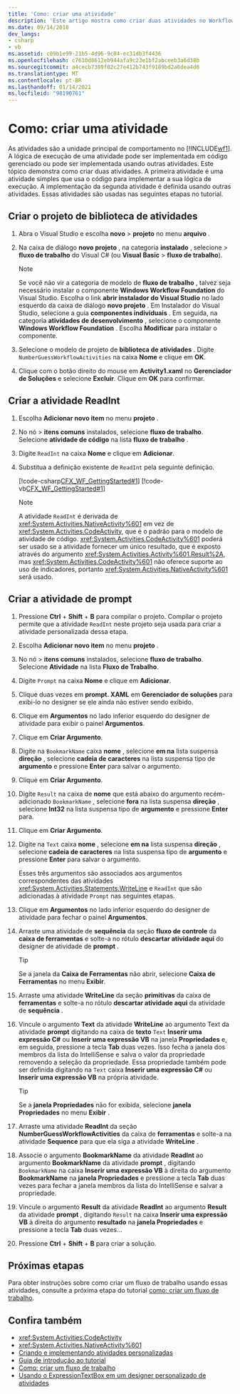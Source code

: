 ```yaml
---
title: 'Como: criar uma atividade'
description: 'Este artigo mostra como criar duas atividades no Workflow Foundation: uma que usa o código para implementar sua lógica e outra definida usando outras atividades.'
ms.date: 09/14/2018
dev_langs:
- csharp
- vb
ms.assetid: c09b1e99-21b5-4d96-9c04-ec31db3f4436
ms.openlocfilehash: c7610d8612eb944afa9c23e1bf2abceeb3a6d38b
ms.sourcegitcommit: a4cecb7389f02c27e412b743f9189bd2a6dea4d6
ms.translationtype: MT
ms.contentlocale: pt-BR
ms.lasthandoff: 01/14/2021
ms.locfileid: "98190761"
---
```

# <a name="how-to-create-an-activity"></a>Como: criar uma atividade

As atividades são a unidade principal de comportamento no [!INCLUDE[wf1](../../../includes/wf1-md.md)]. A lógica de execução de uma atividade pode ser implementada em código gerenciado ou pode ser implementada usando outras atividades. Este tópico demonstra como criar duas atividades. A primeira atividade é uma atividade simples que usa o código para implementar a sua lógica de execução. A implementação da segunda atividade é definida usando outras atividades. Essas atividades são usadas nas seguintes etapas no tutorial.

## <a name="create-the-activity-library-project"></a>Criar o projeto de biblioteca de atividades

1. Abra o Visual Studio e escolha **novo**  >  **projeto** no menu **arquivo** .

2. Na caixa de diálogo **novo projeto** , na categoria **instalado** , selecione   >  **fluxo de trabalho** do Visual C# (ou **Visual Basic**  >  **fluxo de trabalho**).

    > [!NOTE]
    > Se você não vir a categoria de modelo de **fluxo de trabalho** , talvez seja necessário instalar o componente **Windows Workflow Foundation** do Visual Studio. Escolha o link **abrir instalador do Visual Studio** no lado esquerdo da caixa de diálogo **novo projeto** . Em Instalador do Visual Studio, selecione a guia **componentes individuais** . Em seguida, na categoria **atividades de desenvolvimento** , selecione o componente **Windows Workflow Foundation** . Escolha **Modificar** para instalar o componente.

3. Selecione o modelo de projeto de **biblioteca de atividades** . Digite `NumberGuessWorkflowActivities` na caixa **Nome** e clique em **OK**.

4. Clique com o botão direito do mouse em **Activity1.xaml** no **Gerenciador de Soluções** e selecione **Excluir**. Clique em **OK** para confirmar.

## <a name="create-the-readint-activity"></a>Criar a atividade ReadInt

1. Escolha **Adicionar novo item** no menu **projeto** .

2. No nó   >  **itens comuns** instalados, selecione **fluxo de trabalho**. Selecione **atividade de código** na lista **fluxo de trabalho** .

3. Digite `ReadInt` na caixa **Nome** e clique em **Adicionar**.

4. Substitua a definição existente de `ReadInt` pela seguinte definição.

     [!code-csharp[CFX_WF_GettingStarted#1](~/samples/snippets/csharp/VS_Snippets_CFX/cfx_wf_gettingstarted/cs/readint.cs#1)]
     [!code-vb[CFX_WF_GettingStarted#1](~/samples/snippets/visualbasic/VS_Snippets_CFX/cfx_wf_gettingstarted/vb/readint.vb#1)]

    > [!NOTE]
    > A atividade `ReadInt` é derivada de <xref:System.Activities.NativeActivity%601> em vez de <xref:System.Activities.CodeActivity>, que é o padrão para o modelo de atividade de código. <xref:System.Activities.CodeActivity%601> poderá ser usado se a atividade fornecer um único resultado, que é exposto através do argumento <xref:System.Activities.Activity%601.Result%2A>, mas <xref:System.Activities.CodeActivity%601> não oferece suporte ao uso de indicadores, portanto <xref:System.Activities.NativeActivity%601> será usado.

## <a name="create-the-prompt-activity"></a>Criar a atividade de prompt

1. Pressione **Ctrl** + **Shift** + **B** para compilar o projeto. Compilar o projeto permite que a atividade `ReadInt` neste projeto seja usada para criar a atividade personalizada dessa etapa.

2. Escolha **Adicionar novo item** no menu **projeto** .

3. No nó   >  **itens comuns** instalados, selecione **fluxo de trabalho**. Selecione **Atividade** na lista **Fluxo de Trabalho**.

4. Digite `Prompt` na caixa **Nome** e clique em **Adicionar**.

5. Clique duas vezes em **prompt. XAML** em **Gerenciador de soluções** para exibi-lo no designer se ele ainda não estiver sendo exibido.

6. Clique em **Argumentos** no lado inferior esquerdo do designer de atividade para exibir o painel **Argumentos**.

7. Clique em **Criar Argumento**.

8. Digite na `BookmarkName` caixa **nome** , selecione **em na** lista suspensa **direção** , selecione **cadeia de caracteres** na lista suspensa tipo de **argumento** e pressione **Enter** para salvar o argumento.

9. Clique em **Criar Argumento**.

10. Digite `Result` na caixa de **nome** que está abaixo do argumento recém-adicionado `BookmarkName` , selecione **fora** na lista suspensa **direção** , selecione **Int32** na lista suspensa tipo de **argumento** e pressione **Enter** para.

11. Clique em **Criar Argumento**.

12. Digite na `Text` caixa **nome** , selecione **em na** lista suspensa **direção** , selecione **cadeia de caracteres** na lista suspensa tipo de **argumento** e pressione **Enter** para salvar o argumento.

     Esses três argumentos são associados aos argumentos correspondentes das atividades <xref:System.Activities.Statements.WriteLine> e `ReadInt` que são adicionadas à atividade `Prompt` nas seguintes etapas.

13. Clique em **Argumentos** no lado inferior esquerdo do designer de atividade para fechar o painel **Argumentos**.

14. Arraste uma atividade de **sequência** da seção **fluxo de controle** da **caixa de ferramentas** e solte-a no rótulo **descartar atividade aqui** do designer de atividade de **prompt** .

    > [!TIP]
    > Se a janela da **Caixa de Ferramentas** não abrir, selecione **Caixa de Ferramentas** no menu **Exibir**.

15. Arraste uma atividade **WriteLine** da seção **primitivas** da caixa de **ferramentas** e solte-a no rótulo **descartar atividade aqui** da atividade de **sequência** .

16. Vincule o argumento **Text** da atividade **WriteLine** ao argumento Text da atividade **prompt** digitando na caixa de **texto** `Text` **Inserir uma expressão C#** ou **Inserir uma expressão VB** na janela **Propriedades** e, em seguida, pressione a tecla **Tab** duas vezes. Isso fecha a janela dos membros da lista do IntelliSense e salva o valor da propriedade removendo a seleção da propriedade. Essa propriedade também pode ser definida digitando na `Text` caixa **Inserir uma expressão C#** ou **Inserir uma expressão VB** na própria atividade.

    > [!TIP]
    > Se a **janela Propriedades** não for exibida, selecione **janela Propriedades** no menu **Exibir** .

17. Arraste uma atividade **ReadInt** da seção **NumberGuessWorkflowActivities** da caixa de **ferramentas** e solte-a na atividade **Sequence** para que ela siga a atividade **WriteLine** .

18. Associe o argumento **BookmarkName** da atividade **ReadInt** ao argumento **BookmarkName** da atividade **prompt** , digitando `BookmarkName` na caixa **Inserir uma expressão VB** à direita do argumento **BookmarkName** na **janela Propriedades** e pressione a tecla **Tab** duas vezes para fechar a janela membros da lista do IntelliSense e salvar a propriedade.

19. Vincule o argumento **Result** da atividade **ReadInt** ao argumento **Result** da atividade **prompt** , digitando `Result` na caixa **Inserir uma expressão VB** à direita do argumento **resultado** na **janela Propriedades** e pressione a tecla **Tab** duas vezes...

20. Pressione **Ctrl** + **Shift** + **B** para criar a solução.

## <a name="next-steps"></a>Próximas etapas

Para obter instruções sobre como criar um fluxo de trabalho usando essas atividades, consulte a próxima etapa do tutorial [como: criar um fluxo de trabalho](how-to-create-a-workflow.md).

## <a name="see-also"></a>Confira também

- <xref:System.Activities.CodeActivity>
- <xref:System.Activities.NativeActivity%601>
- [Criando e implementando atividades personalizadas](designing-and-implementing-custom-activities.md)
- [Guia de introdução ao tutorial](getting-started-tutorial.md)
- [Como: criar um fluxo de trabalho](how-to-create-a-workflow.md)
- [Usando o ExpressionTextBox em um designer personalizado de atividades](./samples/using-the-expressiontextbox-in-a-custom-activity-designer.md)

